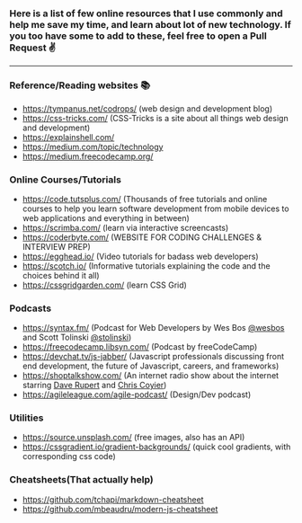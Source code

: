 ### Here is a list of few online resources that I use commonly and help me save my time, and learn about lot of new technology. If you too have some to add to these, feel free to open a Pull Request :v:

---

### Reference/Reading websites :books:

- https://tympanus.net/codrops/ (web design and development blog)
- https://css-tricks.com/ (CSS-Tricks is a site about all things web design and development)
- https://explainshell.com/
- https://medium.com/topic/technology
- https://medium.freecodecamp.org/

### Online Courses/Tutorials

- https://code.tutsplus.com/ (Thousands of free tutorials and online courses to help you learn software development from mobile devices to web applications and everything in between)
- https://scrimba.com/ (learn via interactive screencasts)
- https://coderbyte.com/ (WEBSITE FOR CODING CHALLENGES & INTERVIEW PREP)
- https://egghead.io/ (Video tutorials for badass web developers)
- https://scotch.io/ (Informative tutorials explaining the code and the choices behind it all)
- https://cssgridgarden.com/ (learn CSS Grid)

### Podcasts

- https://syntax.fm/ (Podcast for Web Developers by Wes Bos [@wesbos](https://twitter.com/wesbos) and Scott Tolinski [@stolinski](https://twitter.com/stolinski))
- https://freecodecamp.libsyn.com/ (Podcast by freeCodeCamp)
- https://devchat.tv/js-jabber/ (Javascript professionals discussing front end development, the future of Javascript, careers, and frameworks)
- https://shoptalkshow.com/ (An internet radio show about the internet starring [Dave Rupert](http://daverupert.com/) and [Chris Coyier](http://chriscoyier.net/))
- https://agileleague.com/agile-podcast/ (Design/Dev podcast)

### Utilities

- https://source.unsplash.com/ (free images, also has an API)
- https://cssgradient.io/gradient-backgrounds/ (quick cool gradients, with corresponding css code)

### Cheatsheets(That actually help)

- https://github.com/tchapi/markdown-cheatsheet
- https://github.com/mbeaudru/modern-js-cheatsheet  
